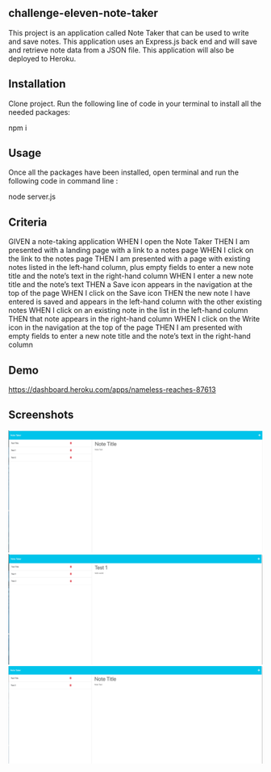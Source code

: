 ## challenge-eleven-note-taker
This project is an application called Note Taker that can be used to write and save notes. This application uses an Express.js back end and will save and retrieve note data from a JSON file. This application will also be deployed to Heroku.

## Installation
Clone project. Run the following line of code in your terminal to install all the needed packages:

npm i

## Usage
Once all the packages have been installed, open terminal and run the following code in command line :

node server.js

## Criteria
GIVEN a note-taking application
WHEN I open the Note Taker
THEN I am presented with a landing page with a link to a notes page
WHEN I click on the link to the notes page
THEN I am presented with a page with existing notes listed in the left-hand column, plus empty fields to enter a new note title and the note’s text in the right-hand column
WHEN I enter a new note title and the note’s text
THEN a Save icon appears in the navigation at the top of the page
WHEN I click on the Save icon
THEN the new note I have entered is saved and appears in the left-hand column with the other existing notes
WHEN I click on an existing note in the list in the left-hand column
THEN that note appears in the right-hand column
WHEN I click on the Write icon in the navigation at the top of the page
THEN I am presented with empty fields to enter a new note title and the note’s text in the right-hand column

## Demo
<a herf=https://dashboard.heroku.com/apps/nameless-reaches-87613>https://dashboard.heroku.com/apps/nameless-reaches-87613</a>

## Screenshots
![demo](./Assets/1.png)
![demo](./Assets/2.png)
![demo](./Assets/3.png)
